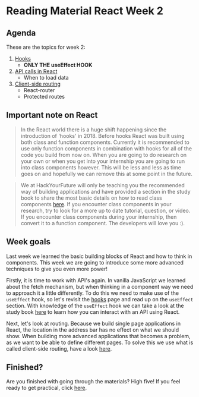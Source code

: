 # Reading Material React Week 2

## Agenda

These are the topics for week 2:

1. [Hooks](https://study.hackyourfuture.net/#/react/react-hooks.md)
   - **ONLY THE useEffect HOOK**
2. [API calls in React](https://study.hackyourfuture.net/#/react/api-calls.md)
   - When to load data
3. [Client-side routing](https://study.hackyourfuture.net/#/react/routing.md)
   - React-router
   - Protected routes

## Important note on React

> In the React world there is a huge shift happening since the introduction of 'hooks' in 2018. Before hooks React was built using both class and function components. Currently it is recommended to use only function components in combination with hooks for all of the code you build from now on. When you are going to do research on your own or when you get into your internship you are going to run into class components however. This will be less and less as time goes on and hopefully we can remove this at some point in the future.

> We at HackYourFuture will only be teaching you the recommended way of building applications and have provided a section in the study book to share the most basic details on how to read class components [here](https://study.hackyourfuture.net/#/react/class-vs-function-components.md). If you encounter class components in your research, try to look for a more up to date tutorial, question, or video. If you encounter class components during your internship, then convert it to a function component. The developers will love you :).

## Week goals

Last week we learned the basic building blocks of React and how to think in components. This week we are going to introduce some more advanced techniques to give you even more power!

Firstly, it is time to work with API's again. In vanilla JavaScript we learned about the fetch mechanism, but when thinking in a component way we need to approach it a little differently. To do this we need to make use of the `useEffect` hook, so let's revisit the [hooks](https://study.hackyourfuture.net/#/react/react-hooks.md) page and read up on the `useEffect` section. With knowledge of the `useEffect` hook we can take a look at the study book [here](https://study.hackyourfuture.net/#/react/api-calls.md) to learn how you can interact with an API using React.

Next, let's look at routing. Because we build single page applications in React, the location in the address bar has no effect on what we should show. When building more advanced applications that becomes a problem, as we want to be able to define different pages. To solve this we use what is called client-side routing, have a look [here](https://study.hackyourfuture.net/#/react/routing.md).

## Finished?

Are you finished with going through the materials? High five! If you feel ready to get practical, click [here](./MAKEME.md).
